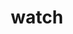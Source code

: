 ---
layout: smileys&emotion
title: watch
emoji: watch
permalink: ⌚.html
image: assets/img/3moji/watch.png
---